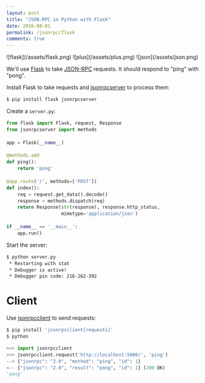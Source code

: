 ```yaml
---
layout: post
title: "JSON-RPC in Python with Flask"
date: 2016-08-01
permalink: /jsonrpc/flask
comments: true
---
```

<div class="wide-logos" markdown="1">
![flask](/assets/flask.png)
![plus](/assets/plus.png)
![json](/assets/json.png)
</div>

We'll use [Flask](http://flask.pocoo.org) to take
[JSON-RPC](http://www.jsonrpc.org/) requests. It should respond to "ping" with
"pong".

Install Flask to take requests and
[jsonrpcserver](http://jsonrpcserver.readthedocs.io/) to process them:

```sh
$ pip install flask jsonrpcserver
```
Create a `server.py`:

```python
from flask import Flask, request, Response
from jsonrpcserver import methods

app = Flask(__name__)

@methods.add
def ping():
    return 'pong'

@app.route('/', methods=['POST'])
def index():
    req = request.get_data().decode()
    response = methods.dispatch(req)
    return Response(str(response), response.http_status,
                    mimetype='application/json')

if __name__ == '__main__':
    app.run()
```
Start the server:

```sh
$ python server.py
 * Restarting with stat
 * Debugger is active!
 * Debugger pin code: 216-262-392
```

Client
======
Use [jsonrpcclient](http://jsonrpcclient.readthedocs.io/) to send requests:

```sh
$ pip install 'jsonrpcclient[requests]'
$ python
```
```python
>>> import jsonrpcclient
>>> jsonrpcclient.request('http://localhost:5000/', 'ping')
--> {"jsonrpc": "2.0", "method": "ping", "id": 1}
<-- {"jsonrpc": "2.0", "result": "pong", "id": 1} (200 OK)
'pong'
```
